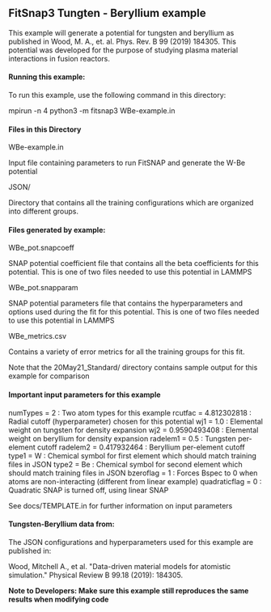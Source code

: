 ## FitSnap3 Tungten - Beryllium example

This example will generate a potential for tungsten and beryllium as published in 
Wood, M. A., et. al. Phys. Rev. B 99 (2019) 184305.  This potential was developed 
for the purpose of studying plasma material interactions in fusion reactors.

#### Running this example:

To run this example, use the following command in this directory:

mpirun -n 4 python3 -m fitsnap3 WBe-example.in

#### Files in this Directory

WBe-example.in 

Input file containing parameters to run FitSNAP and generate
the W-Be potential

JSON/

Directory that contains all the training configurations which are organized
into different groups.

#### Files generated by example:

WBe_pot.snapcoeff

SNAP potential coefficient file that contains all the beta coefficients for 
this potential.  This is one of two files needed to use this potential in LAMMPS

WBe_pot.snapparam

SNAP potential parameters file that contains the hyperparameters and options used during 
the fit for this potential.  This is one of two files needed to use this potential in LAMMPS

WBe_metrics.csv

Contains a variety of error metrics for all the training groups for this fit.

Note that the 20May21_Standard/ directory contains sample output for this example for comparison

#### Important input parameters for this example

numTypes = 2 : Two atom types for this example
rcutfac = 4.812302818 : Radial cutoff (hyperparameter) chosen for this potential 
wj1 = 1.0 : Elemental weight on tungsten for density expansion
wj2 = 0.9590493408 : Elemental weight on beryllium for density expansion
radelem1 = 0.5 : Tungsten per-element cutoff 
radelem2 = 0.417932464 : Beryllium per-element cutoff
type1 = W : Chemical symbol for first element which should match training files in JSON
type2 = Be : Chemical symbol for second element which should match training files in JSON
bzeroflag = 1 : Forces Bspec to 0 when atoms are non-interacting (different from linear example)
quadraticflag = 0 : Quadratic SNAP is turned off, using linear SNAP 

See docs/TEMPLATE.in for further information on input parameters

#### Tungsten-Beryllium data from:

The JSON configurations and hyperparameters used for this example are published in:

Wood, Mitchell A., et al. "Data-driven material models for
atomistic simulation." Physical Review B 99.18 (2019): 184305.

**Note to Developers: Make sure this example still reproduces the same results when modifying code**


